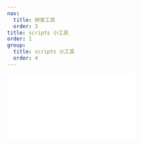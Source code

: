 ```yaml
---
nav:
  title: 研发工具
  order: 3
title: scripts 小工具
order: 1
group:
  title: scripts 小工具
  order: 4
---
```


<embed src="../../packages/scripts/README.md"></embed>
